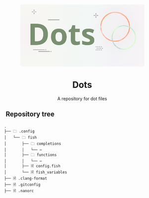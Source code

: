 <p align="center">
    <img src="readme_files/glyph.png" height="200" alt="Glyph" />
    <h1 align="center">Dots</h1>
    <p align="center">A repository for dot files</p>
</p>

<h2><img src="https://cdn.jsdelivr.net/npm/twemoji@11.3.0/2/svg/1f5c4.svg" width="25" alt="" valign="bottom" /> Repository tree</h2>

```
.
├── 🗀 .config
│   └── 🗀 fish
│       ├── 🗀 completions
│       │   └── ⋯
│       ├── 🗀 functions
│       │   └── ⋯
│       ├── 🗎 config.fish
│       └── 🗎 fish_variables
├── 🗎 .clang-format
├── 🗎 .gitconfig
├── 🗎 .nanorc
```
